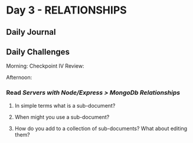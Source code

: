 # Day 3 - RELATIONSHIPS

## Daily Journal


## Daily Challenges

Morning: Checkpoint IV Review: 

Afternoon: 

### Read *Servers with Node/Express > MongoDb Relationships*

1. In simple terms what is a sub-document?

2. When might you use a sub-document?

3. How do you add to a collection of sub-documents? What about editing them?